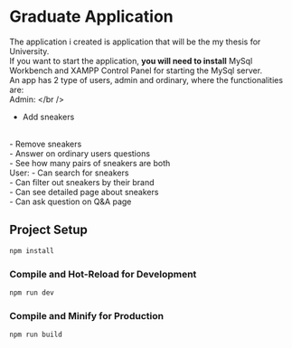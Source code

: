 # Graduate Application

The application i created is application that will be the my thesis for University.
<br />
If you want to start the application, <b>you will need to install</b> MySql Workbench and XAMPP Control Panel for starting the MySql server.
<br />
An app has 2 type of users, admin and ordinary, where the functionalities are:
<br />
Admin: 
</br />
- Add sneakers
<br />
- Remove sneakers
<br />
- Answer on ordinary users questions
  <br />
- See how many pairs of sneakers are both
<br />
User:
- Can search for sneakers
<br />
- Can filter out sneakers by their brand
<br />
- Can see detailed page about sneakers
<br />
- Can ask question on Q&A page 

## Project Setup

```sh
npm install
```

### Compile and Hot-Reload for Development

```sh
npm run dev
```

### Compile and Minify for Production

```sh
npm run build
```
